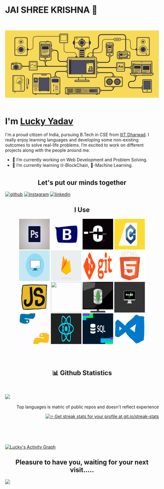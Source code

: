 # JAI SHREE KRISHNA 🙏

<br>
<p align="center">
  <img src="https://github.com/LuckYYadav15/LuckYYadav15/blob/main/gifs/coding_languages_gif.gif">
  <br><br>
</p>

<h1>I'm <a href="https://portfolio-luckyyadav15.vercel.app/">Lucky Yadav</a></h1>
I'm a proud citizen of India, pursuing B.Tech in CSE from <a href="https://iiitdwd.ac.in/">IIIT Dharwad</a>. I really
enjoy learning languages and developing some non-existing outcomes to solve real-life problems. I’m excited to work on
different projects along with the people around me.

- 🔭 I’m currently working on Web Development and Problem Solving.
- 🌱 I’m currently learning ⛓️-BlockChain,  🤖-Machine Learning.

<h2 align="center">Let's put our minds together</h2>
<a href="https://github.com/LuckYYadav15"><img src='https://cdn.jsdelivr.net/npm/simple-icons@3.0.1/icons/github.svg'
    alt='github' height='40'></a>
<a href="https://www.instagram.com/utkarshyadav15/"><img
    src='https://cdn.jsdelivr.net/npm/simple-icons@3.0.1/icons/instagram.svg' alt='instagram' height='40'></a>
    <a href="https://www.linkedin.com/in/lucky-yadav-19b403232"><img
    src='https://cdn.jsdelivr.net/npm/simple-icons@3.0.1/icons/linkedin.svg' alt='linkedin' height='40'></a>

<h2 align="center">
  I Use
</h2>
<p align="center">
  <a href="https://www.adobe.com/in/creativecloud/photography.html"><img
      src="https://github.com/LuckYYadav15/LuckYYadav15/blob/main/gifs/Adobe_ps_gif.gif" height="100" width="100"></a>
  <a href="https://getbootstrap.com/"><img
      src="https://github.com/LuckYYadav15/LuckYYadav15/blob/main/gifs/bootstrap%20gif.gif" width="100"></a>
  <a href="https://www.javatpoint.com/c-programming-language-tutorial"><img
      src="https://github.com/LuckYYadav15/LuckYYadav15/blob/main/gifs/c_language_gif.gif" width="100"></a>
  <a href="https://www.javatpoint.com/c-programming-language-tutorial"><img
      src="https://github.com/LuckYYadav15/LuckYYadav15/blob/main/gifs/c%2B%2B%20gif.gif" height="100" width="100"></a>
  <a href="https://www.w3schools.com/css/"><img
      src="https://github.com/LuckYYadav15/LuckYYadav15/blob/main/gifs/css_gif.gif" height="100" width="100"></a>
  <a href="https://firebase.google.com/"><img
      src="https://github.com/LuckYYadav15/LuckYYadav15/blob/main/gifs/firebase_gif.gif" height="100" width="100"></a>
  <a href="https://github.com/"><img src="https://github.com/LuckYYadav15/LuckYYadav15/blob/main/gifs/git_main_gif.gif"
      height="100" width="100"></a>
  <a href="https://www.w3schools.com/html/"><img
      src="https://github.com/LuckYYadav15/LuckYYadav15/blob/main/gifs/html%20gif.gif" width="100"></a>
    <br>
  <a href="https://www.javascript.com/"><img
      src="https://github.com/LuckYYadav15/LuckYYadav15/blob/main/gifs/js%20logo.gif" width="100"></a>
  <a href="https://in.mathworks.com/products/matlab.html"><img
      src="https://github.com/LuckYYadav15/LuckYYadav15/blob/main/gifs/matlab_gif.gif" height="100" width="100"></a>
  <a href="https://www.mongodb.com/"><img
      src="https://github.com/LuckYYadav15/LuckYYadav15/blob/main/gifs/mongodb_gif.gif" height="100" width="100"></a>
  <a href="https://nodejs.org/en/"><img
      src="https://github.com/LuckYYadav15/LuckYYadav15/blob/main/gifs/node_laptop%20gif.gif" height="100"
      width="100"></a>
  <a href="https://www.python.org/"><img
      src="https://github.com/LuckYYadav15/LuckYYadav15/blob/main/gifs/python%20gif.gif" width="100"></a>
  <a href="https://reactjs.org/"><img src="https://github.com/LuckYYadav15/LuckYYadav15/blob/main/gifs/react%20gif.gif"
      height="100" width="100"></a>
  <a href="https://www.mysql.com/"><img src="https://github.com/LuckYYadav15/LuckYYadav15/blob/main/gifs/sql%20logo.gif"
      height="100" width="100"></a>
  <a href="https://code.visualstudio.com/"><img
      src="https://github.com/LuckYYadav15/LuckYYadav15/blob/main/gifs/vs_gif.gif" width="100"></a>
</p>
<br /><br />
<h2 align="center">📊 Github Statistics</h2>
<br />
<p align="left" display="flex">
  <a href="https://github.com/LuckYYadav15/github-readme-stats"><img
      src="https://github-readme-stats.vercel.app/api/top-langs/?username=LuckYYadav15&langs_count=8&count_private=true&layout=compact&theme=react&hide_border=true&bg_color=0D1117" />
  </a>
</p>
<p align="right">Top languages is matric of public repos and doesn't reflect experience</p>
<p align="right">
  <a href="https://github.com/LuckYYadav15/github-readme-streak-stats">
    <img title="🔥 Get streak stats for your profile at git.io/streak-stats"
      src="https://github-readme-streak-stats.herokuapp.com/?user=LuckYYadav15&theme=black-ice&hide_border=true&stroke=5BCDEC&background=060A0CD0" />
  </a>
</p>
<br />
<br />


<br/>
<br/>

<a href="https://github.com/LuckYYadav15/github-readme-activity-graph">
<img alt="Lucky's Activity Graph" src="https://activity-graph.herokuapp.com/graph?username=LuckYYadav15&bg_color=0D1117&color=5BCDEC&line=9dfc03&point=5BCDEC&hide_border=false" />
</a>
<h2 align="center"> Pleasure to have you, waiting for your next visit.....</h2>
<a href="https://github.com/Meghna-DAS/github-profile-views-counter">
  <img src="https://komarev.com/ghpvc/?username=LuckYYadav15">
</a>
